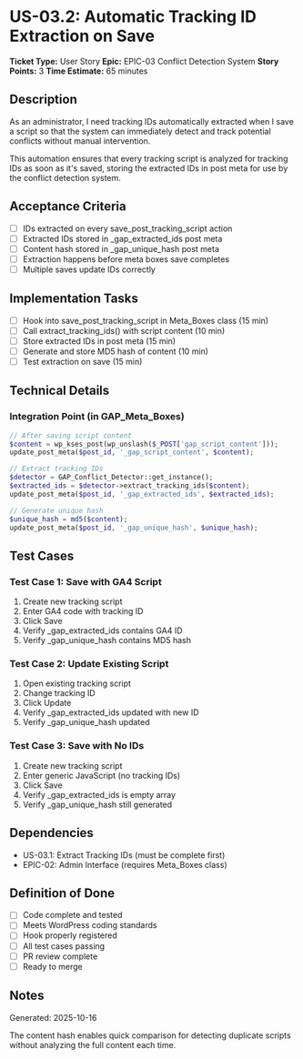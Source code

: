 # US-03.2: Automatic Tracking ID Extraction on Save

**Ticket Type:** User Story
**Epic:** EPIC-03 Conflict Detection System
**Story Points:** 3
**Time Estimate:** 65 minutes

## Description

As an administrator, I need tracking IDs automatically extracted when I save a script so that the system can immediately detect and track potential conflicts without manual intervention.

This automation ensures that every tracking script is analyzed for tracking IDs as soon as it's saved, storing the extracted IDs in post meta for use by the conflict detection system.

## Acceptance Criteria

- [ ] IDs extracted on every save_post_tracking_script action
- [ ] Extracted IDs stored in _gap_extracted_ids post meta
- [ ] Content hash stored in _gap_unique_hash post meta
- [ ] Extraction happens before meta boxes save completes
- [ ] Multiple saves update IDs correctly

## Implementation Tasks

- [ ] Hook into save_post_tracking_script in Meta_Boxes class (15 min)
- [ ] Call extract_tracking_ids() with script content (10 min)
- [ ] Store extracted IDs in post meta (15 min)
- [ ] Generate and store MD5 hash of content (10 min)
- [ ] Test extraction on save (15 min)

## Technical Details

### Integration Point (in GAP_Meta_Boxes)

```php
// After saving script content
$content = wp_kses_post(wp_unslash($_POST['gap_script_content']));
update_post_meta($post_id, '_gap_script_content', $content);

// Extract tracking IDs
$detector = GAP_Conflict_Detector::get_instance();
$extracted_ids = $detector->extract_tracking_ids($content);
update_post_meta($post_id, '_gap_extracted_ids', $extracted_ids);

// Generate unique hash
$unique_hash = md5($content);
update_post_meta($post_id, '_gap_unique_hash', $unique_hash);
```

## Test Cases

### Test Case 1: Save with GA4 Script
1. Create new tracking script
2. Enter GA4 code with tracking ID
3. Click Save
4. Verify _gap_extracted_ids contains GA4 ID
5. Verify _gap_unique_hash contains MD5 hash

### Test Case 2: Update Existing Script
1. Open existing tracking script
2. Change tracking ID
3. Click Update
4. Verify _gap_extracted_ids updated with new ID
5. Verify _gap_unique_hash updated

### Test Case 3: Save with No IDs
1. Create new tracking script
2. Enter generic JavaScript (no tracking IDs)
3. Click Save
4. Verify _gap_extracted_ids is empty array
5. Verify _gap_unique_hash still generated

## Dependencies

- US-03.1: Extract Tracking IDs (must be complete first)
- EPIC-02: Admin Interface (requires Meta_Boxes class)

## Definition of Done

- [ ] Code complete and tested
- [ ] Meets WordPress coding standards
- [ ] Hook properly registered
- [ ] All test cases passing
- [ ] PR review complete
- [ ] Ready to merge

## Notes

Generated: 2025-10-16

The content hash enables quick comparison for detecting duplicate scripts without analyzing the full content each time.
